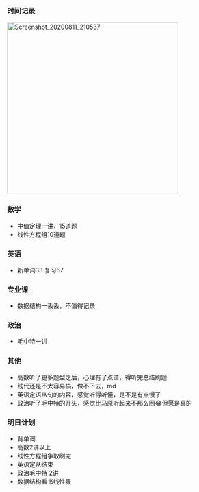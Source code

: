 ### 时间记录

<img src="https://raw.githubusercontent.com/Kong-PR/Typora-picture/master/img/Screenshot_20200811_210537.jpg" alt="Screenshot_20200811_210537" width=400 />

### 数学

- 中值定理一讲，15道题
- 线性方程组10道题

### 英语

- 新单词33 复习67

### 专业课

- 数据结构一丢丢，不值得记录

### 政治

- 毛中特一讲

### 其他

- 高数听了更多题型之后，心理有了点谱，得听完总结刷题
- 线代还是不太容易搞，做不下去，md
- 英语定语从句的内容，感觉听得听懂，是不是有点慢了
- 政治听了毛中特的开头，感觉比马原听起来不那么困:joy:但愿是真的

### 明日计划

- 背单词
- 高数2讲以上
- 线性方程组争取刷完
- 英语定从结束
- 政治毛中特 2讲
- 数据结构看书线性表